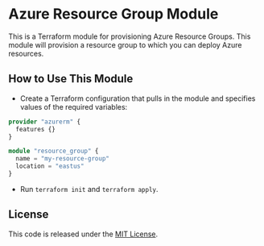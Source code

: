 # Azure Resource Group Module

This is a Terraform module for provisioning Azure Resource Groups. This module will provision a resource group to which you can deploy Azure resources.

## How to Use This Module

- Create a Terraform configuration that pulls in the module and specifies values of the required variables:

```terraform
provider "azurerm" {
  features {}
}

module "resource_group" {
  name = "my-resource-group"
  location = "eastus"
}
```

- Run `terraform init` and `terraform apply`.

## License

This code is released under the [MIT License](https://opensource.org/licenses/MIT).